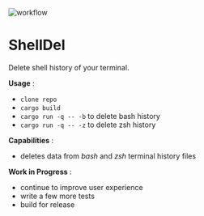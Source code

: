 ![workflow](https://github.com/xTeKc/ShellDel/actions/workflows/ci.yml/badge.svg)

# ShellDel
Delete shell history of your terminal.

__Usage__ : 
- `clone repo`
- `cargo build`
- `cargo run -q -- -b` to delete bash history
- `cargo run -q -- -z` to delete zsh history 

__Capabilities__ : 
- deletes data from *bash* and *zsh* terminal history files

__Work in Progress__ :
- continue to improve user experience
- write a few more tests
- build for release